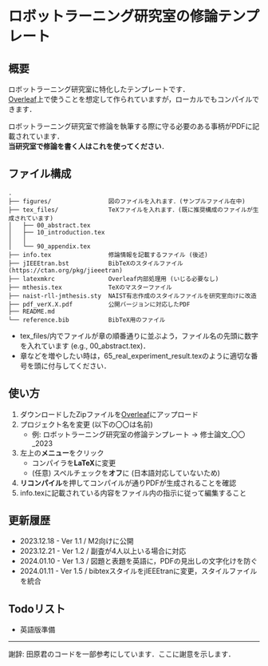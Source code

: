 # ロボットラーニング研究室の修論テンプレート
## 概要
ロボットラーニング研究室に特化したテンプレートです．\
[Overleaf](https://ja.overleaf.com/)上で使うことを想定して作られていますが，ローカルでもコンパイルできます．

ロボットラーニング研究室で修論を執筆する際に守る必要のある事柄がPDFに記載されています．\
**当研究室で修論を書く人はこれを使ってください**．

## ファイル構成
```
.
├── figures/                図のファイルを入れます．(サンプルファイル在中)
├── tex_files/              TeXファイルを入れます．(既に推奨構成のファイルが生成されています)
│   ├── 00_abstract.tex
│   ├── 10_introduction.tex
│   │   
│   └── 90_appendix.tex
├── info.tex                修論情報を記載するファイル (後述)
├── jIEEEtran.bst           BibTeXのスタイルファイル (https://ctan.org/pkg/jieeetran)         
├── latexmkrc               Overleaf内部処理用 (いじる必要なし)     
├── mthesis.tex             TeXのマスターファイル
├── naist-rll-jmthesis.sty  NAIST有志作成のスタイルファイルを研究室向けに改造
├── pdf_verX.X.pdf          公開バージョンに対応したPDF
├── README.md               
└── reference.bib           BibTeX用のファイル
```
- tex_files/内でファイルが章の順番通りに並ぶよう，ファイル名の先頭に数字を入れています (e.g., 00_abstract.tex)．
- 章などを増やしたい時は，65_real_experiment_result.texのように適切な番号を頭に付与してください．

## 使い方

1. ダウンロードしたZipファイルを[Overleaf](https://ja.overleaf.com/)にアップロード
2. プロジェクト名を変更 (以下の〇〇は名前)
   - 例: ロボットラーニング研究室の修論テンプレート -> 修士論文_〇〇_2023
3. 左上の**メニュー**をクリック
   - コンパイラを**LaTeX**に変更
   - (任意) スペルチェックを**オフ**に (日本語対応していないため)
4. **リコンパイル**を押してコンパイルが通りPDFが生成されることを確認
5. info.texに記載されている内容をファイル内の指示に従って編集すること

## 更新履歴

- 2023.12.18 - Ver 1.1 / M2向けに公開
- 2023.12.21 - Ver 1.2 / 副査が4人以上いる場合に対応
- 2024.01.10 - Ver 1.3 / 図題と表題を英語に，PDFの見出しの文字化けを防ぐ
- 2024.01.11 - Ver 1.5 / bibtexスタイルをjIEEEtranに変更，スタイルファイルを統合

## Todoリスト

- 英語版準備

___
謝辞: 田原君のコードを一部参考にしています．ここに謝意を示します．
